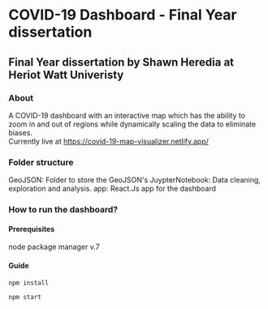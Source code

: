 # COVID-19 Dashboard - Final Year dissertation

## Final Year dissertation by Shawn Heredia at Heriot Watt Univeristy

### About

A COVID-19 dashboard with an interactive map which has the ability to  
zoom in and out of regions while dynamically scaling the data to eliminate biases. <br/>
Currently live at https://covid-19-map-visualizer.netlify.app/

### Folder structure

GeoJSON: Folder to store the GeoJSON's
JuypterNotebook: Data cleaning, exploration and analysis.
app: React.Js app for the dashboard 

### How to run the dashboard?

#### Prerequisites
node package manager v.7

#### Guide
```
npm install
```
```
npm start
```
